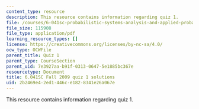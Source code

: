 ```yaml
---
content_type: resource
description: This resource contains information regarding quiz 1.
file: /courses/6-041sc-probabilistic-systems-analysis-and-applied-probability-fall-2013/2b2469e42ed1446ce1828341e26a067e_MIT6_041SCF13_qu01_f09_sol.pdf
file_size: 115908
file_type: application/pdf
learning_resource_types: []
license: https://creativecommons.org/licenses/by-nc-sa/4.0/
ocw_type: OCWFile
parent_title: Quiz 1
parent_type: CourseSection
parent_uid: 7e3927aa-b91f-0313-0647-5e1885bc367e
resourcetype: Document
title: 6.041SC Fall 2009 quiz 1 solutions
uid: 2b2469e4-2ed1-446c-e182-8341e26a067e
---
```

This resource contains information regarding quiz 1.